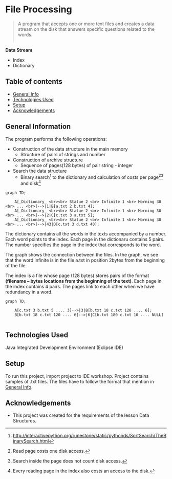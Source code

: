 # File Processing
> A program that accepts one or more text files and creates a data stream on the disk that
answers specific questions related to the words. <br> <br>


__Data Stream__
* Index
* Dictionary



## Table of contents
* [General Info](#general-information)
* [Technologies Used](#technologies-used)
* [Setup](#setup)
* [Acknowledgements](#acknowledgements)

## General Information
Τhe program performs the following operations:
* Construction of the data structure in the main memory
    * Structure of pairs of strings and number
* Construction of archive structure 
    * Sequence of pages(128 bytes) of pair string - integer
* Search the data structure
    * Binary search[^1] to the dictionary and calculation of costs per page[^2][^3] and disk[^4] <br>


```mermaid
graph TD;

    A[_Dictionary_ <br><br> Statue 2 <br> Infinite 1 <br> Morning 30 <br> ... <br>]-->|1|B[a.txt 2 b.txt 4];
    A[_Dictionary_ <br><br> Statue 2 <br> Infinite 1 <br> Morning 30 <br> ... <br>]-->|2|C[c.txt 3 a.txt 5];
    A[_Dictionary_ <br><br> Statue 2 <br> Infinite 1 <br> Morning 30 <br> ... <br>]-->|43|D[c.txt 3 d.txt 40];

```


The dictionary contains all the words in the texts accompanied by a number. Each word points to the index. Each page in the dictionaru contains 5 pairs.
The number specifies the page in the index that corresponds to the word. <br>

The graph shows the connection between the files. In the graph, we see that the word infinite is in the file a.txt in position 2bytes from the beginning of the file.

The index is a file whose page (128 bytes) stores pairs of the format __(filename – bytes locations from the beginning of the text)__. Each page in the index contains 4 pairs.
The pages link to each other when we have redundancy in a word. <br>

```mermaid
graph TD;

    A[c.txt 3 b.txt 5 .... 3]-->|3|B[b.txt 18 c.txt 120 .... 6];
    B[b.txt 18 c.txt 120 .... 6]-->|6|C[b.txt 180 c.txt 10 .... NULL]


```

## Technologies Used
Java Integrated Development Environment (Eclipse IDE)



## Setup
To run this project, import project to IDE workshop.
Project contains samples of .txt files.
The files have to follow the format that mention in [General Info](#general-information).

## Acknowledgements
- This project was created for the requirements of the lesson Data Structures.


[^3]: Search inside the page does not count disk access.
[^2]: Read page costs one disk access.
[^4]: Every reading page in the index also costs an access to the disk. 
[^1]: http://interactivepython.org/runestone/static/pythonds/SortSearch/TheBinarySearch.html
